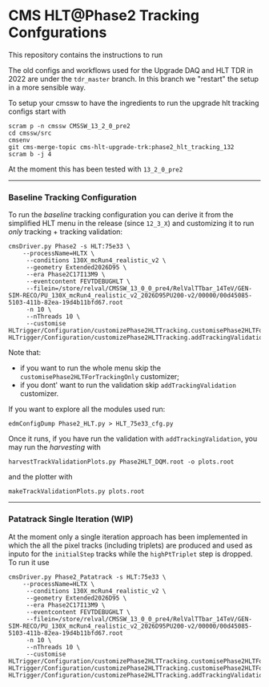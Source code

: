 # CMS HLT@Phase2 Tracking Confgurations 

This repository contains the instructions to run 

The old configs and workflows used for the Upgrade DAQ and HLT TDR in 2022 are under the `tdr_master` branch. In this branch we "restart" the setup in a more sensible way.

To setup your cmssw to have the ingredients to run the upgrade hlt tracking configs start with

```
scram p -n cmssw CMSSW_13_2_0_pre2
cd cmssw/src
cmsenv
git cms-merge-topic cms-hlt-upgrade-trk:phase2_hlt_tracking_132
scram b -j 4
```

At the moment this has been tested with `13_2_0_pre2`

-----
### Baseline Tracking Configuration

To run the *baseline* tracking configuration you can derive it from the simplified HLT menu in the release (since `12_3_X`) and customizing it to run *only* tracking + tracking validation:

```
cmsDriver.py Phase2 -s HLT:75e33 \
    --processName=HLTX \
     --conditions 130X_mcRun4_realistic_v2 \
     --geometry Extended2026D95 \
     --era Phase2C17I13M9 \
     --eventcontent FEVTDEBUGHLT \
     --filein=/store/relval/CMSSW_13_0_0_pre4/RelValTTbar_14TeV/GEN-SIM-RECO/PU_130X_mcRun4_realistic_v2_2026D95PU200-v2/00000/00d45085-5103-411b-82ea-19d4b11bfd67.root 
     -n 10 \
     --nThreads 10 \
     --customise HLTrigger/Configuration/customizePhase2HLTTracking.customisePhase2HLTForTrackingOnly, HLTrigger/Configuration/customizePhase2HLTTracking.addTrackingValidation
```
Note that:
- if you want to run the whole menu skip the `customisePhase2HLTForTrackingOnly` customizer;
- if you dont' want to run the validation skip `addTrackingValidation` customizer.

If you want to explore all the modules used run:

```
edmConfigDump Phase2_HLT.py > HLT_75e33_cfg.py
```

Once it runs, if you have run the validation with `addTrackingValidation`, you may run the *harvesting* with

```
harvestTrackValidationPlots.py Phase2HLT_DQM.root -o plots.root
```

and the plotter with 

```
makeTrackValidationPlots.py plots.root 
```

-----
### Patatrack Single Iteration (WIP)

At the moment only a single iteration approach has been implemented in which the all the pixel tracks (including triplets) are produced and used as inputo for the `initialStep` tracks while the `highPtTriplet` step is dropped. To run it use

```
cmsDriver.py Phase2_Patatrack -s HLT:75e33 \
    --processName=HLTX \
     --conditions 130X_mcRun4_realistic_v2 \
     --geometry Extended2026D95 \
     --era Phase2C17I13M9 \
     --eventcontent FEVTDEBUGHLT \
     --filein=/store/relval/CMSSW_13_0_0_pre4/RelValTTbar_14TeV/GEN-SIM-RECO/PU_130X_mcRun4_realistic_v2_2026D95PU200-v2/00000/00d45085-5103-411b-82ea-19d4b11bfd67.root 
     -n 10 \
     --nThreads 10 \
     --customise HLTrigger/Configuration/customizePhase2HLTTracking.customisePhase2HLTForTrackingOnly, HLTrigger/Configuration/customizePhase2HLTTracking.customisePhase2HLTForPatatrack, HLTrigger/Configuration/customizePhase2HLTTracking.addTrackingValidation
```

